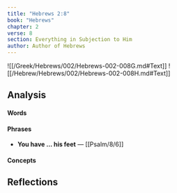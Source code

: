 ```yaml
---
title: "Hebrews 2:8"
book: "Hebrews"
chapter: 2
verse: 8
section: Everything in Subjection to Him
author: Author of Hebrews
---
```

![[/Greek/Hebrews/002/Hebrews-002-008G.md#Text]]
![[/Hebrew/Hebrews/002/Hebrews-002-008H.md#Text]]

## Analysis

#### Words

#### Phrases
- **You have ... his feet** — [[Psalm/8/6]]

#### Concepts

## Reflections
